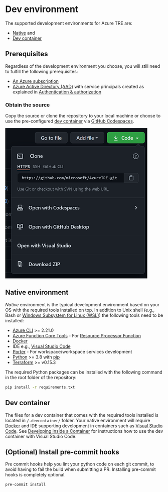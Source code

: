 # Dev environment

The supported development environments for Azure TRE are:

* [Native](#native-environment) and
* [Dev container](#dev-container)

## Prerequisites

Regardless of the development environment you choose, you will still need to fulfill the following prerequisites:

* [An Azure subscription](https://azure.microsoft.com/)
* [Azure Active Directory (AAD)](https://docs.microsoft.com/azure/active-directory/fundamentals/active-directory-whatis) with service principals created as explained in [Authentication & authorization](./auth.md)

### Obtain the source

Copy the source or clone the repository to your local machine or choose to use the pre-configured [dev container](#dev-container) via [GitHub Codespaces](https://github.com/features/codespaces).

![Clone options](../docs/assets/clone_options.png)

## Native environment

*Native* environment is the typical development environment based on your OS with the required tools installed on top. In addition to Unix shell (e.g., Bash or [Windows Subsystem for Linux (WSL)](https://docs.microsoft.com/en-us/windows/wsl/install-win10)) the following tools need to be installed:

* [Azure CLI](https://docs.microsoft.com/cli/azure/install-azure-cli) >= 2.21.0
* [Azure Function Core Tools](https://docs.microsoft.com/azure/azure-functions/functions-run-local?tabs=windows%2Ccsharp%2Cbash#install-the-azure-functions-core-tools) - For [Resource Processor Function](../processor_function/README.md)
* [Docker](https://docs.docker.com/docker-for-windows/install/)
* IDE e.g., [Visual Studio Code](https://code.visualstudio.com/)
* [Porter](https://porter.sh/install/) - For workspace/workspace services development
* [Python](https://www.python.org/downloads/) >= 3.8 with [pip](https://packaging.python.org/tutorials/installing-packages/#ensure-you-can-run-pip-from-the-command-line)
* [Terraform](https://www.terraform.io/downloads.html) >= v0.15.3

The required Python packages can be installed with the following command in the root folder of the repository:

```cmd
pip install -r requirements.txt
```

## Dev container

<!-- markdownlint-disable-next-line MD013 -->
The files for a dev container that comes with the required tools installed is located in `/.devcontainer/` folder. Your native environment will require [Docker](https://docs.docker.com/docker-for-windows/install/) and IDE supporting development in containers such as [Visual Studio Code](https://code.visualstudio.com/). See [Developing inside a Container](https://code.visualstudio.com/docs/remote/containers) for instructions how to use the dev container with Visual Studio Code.

## (Optional) Install pre-commit hooks

Pre commit hooks help you lint your python code on each git commit, to avoid having to fail the build when submitting a PR. Installing pre-commit hooks is completely optional.

```cmd
pre-commit install
```
